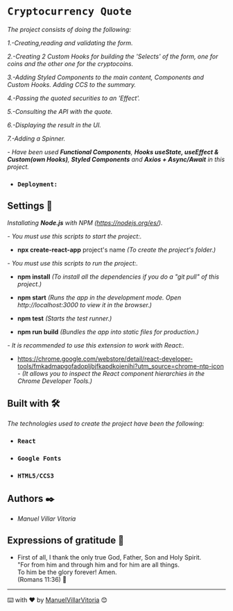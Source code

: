 # `Cryptocurrency Quote`

_The project consists of doing the following:_

_1.-Creating,reading and validating the form._

_2.-Creating 2 Custom Hooks for building the 'Selects' of the form, one for coins and the other one for the cryptocoins._

_3.-Adding Styled Components to the main content, Components and Custom Hooks. Adding CCS to the summary._

_4.-Passing the quoted securities to an 'Effect'._

_5.-Consulting the API with the quote._

_6.-Displaying the result in the UI._

_7.-Adding a Spinner._

_- Have been used **Functional Components**, **Hooks useState, useEffect & Custom(own Hooks)**, **Styled Components** and  **Axios + Async/Await** in this project._


* ### `Deployment:` 


## Settings 🔧

_Installating **Node.js** with NPM (https://nodejs.org/es/)._ 


_- You must use this scripts to start the project:._

* **npx create-react-app** project's name  _(To create the project's folder.)_ 


_- You must use this scripts to run the project:._

* **npm install**  _(To install all the dependencies if you do a "git pull" of this project.)_

* **npm start**  _(Runs the app in the development mode. Open http://localhost:3000 to view it in the browser.)_ <br />

* **npm test**  _(Starts the test runner.)_ <br />

* **npm run build**  _(Bundles the app into static files for production.)_ <br />


_- It is recommended to use this extension to work with React:._

* https://chrome.google.com/webstore/detail/react-developer-tools/fmkadmapgofadopljbjfkapdkoienihi?utm_source=chrome-ntp-icon _-  (It allows you to inspect the React component hierarchies in the Chrome Developer Tools.)_


## Built with 🛠️

_The technologies used to create the project have been the following:_

* ### `React`
* ### `Google Fonts`
* ### `HTML5/CCS3`

## Authors ✒️

* _Manuel Villar Vitoria_


## Expressions of gratitude 🎁

* First of all, I thank the only true God, Father, Son and Holy Spirit. <br />
"For from him and through him and for him are all things. <br />
To him be the glory forever! Amen. <br />
(Romans 11:36) 📢

---
⌨️ with ❤️ by [ManuelVillarVitoria](https://github.com/ManuelVillarVitoria) 😊

